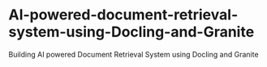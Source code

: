 # AI-powered-document-retrieval-system-using-Docling-and-Granite
Building AI powered Document Retrieval System using Docling and  Granite
